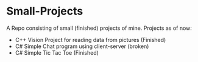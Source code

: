 # Small-Projects
A Repo consisting of small (finished) projects of mine.
Projects as of now:
- C++ Vision Project for reading data from pictures (Finished)
- C# Simple Chat program using client-server (broken)
- C# Simple Tic Tac Toe (Finished)

